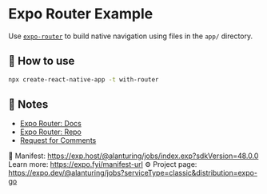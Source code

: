 # Expo Router Example

Use [`expo-router`](https://expo.github.io/router) to build native navigation using files in the `app/` directory.

## 🚀 How to use

```sh
npx create-react-native-app -t with-router
```

## 📝 Notes

- [Expo Router: Docs](https://expo.github.io/router)
- [Expo Router: Repo](https://github.com/expo/router)
- [Request for Comments](https://github.com/expo/router/discussions/1)

📝 Manifest: https://exp.host/@alanturing/jobs/index.exp?sdkVersion=48.0.0 Learn more: https://expo.fyi/manifest-url
⚙️ Project page: https://expo.dev/@alanturing/jobs?serviceType=classic&distribution=expo-go
